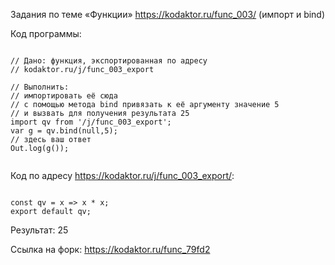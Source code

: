 Задания по теме «Функции» <https://kodaktor.ru/func_003/> (импорт и bind)

Код программы:
<pre><code>
// Дано: функция, экспортированная по адресу 
// kodaktor.ru/j/func_003_export

// Выполнить: 
// импортировать её сюда
// с помощью метода bind привязать к её аргументу значение 5
// и вызвать для получения результата 25
import qv from '/j/func_003_export';
var g = qv.bind(null,5);
// здесь ваш ответ 
Out.log(g());

</code></pre>

Код по адресу <https://kodaktor.ru/j/func_003_export/>:
<pre><code>
const qv = x => x * x;
export default qv;
</code></pre>

Результат: 25

Ссылка на форк: <https://kodaktor.ru/func_79fd2>
